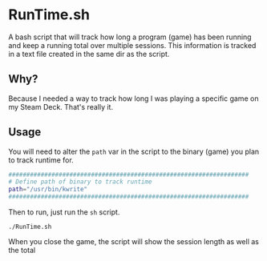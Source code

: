 # RunTime.sh
A bash script that will track how long a program (game) has been running and keep a running total over multiple sessions. This information is tracked in a text file created in the same dir as the script.

## Why?
Because I needed a way to track how long I was playing a specific game on my Steam Deck. That's really it.

## Usage
You will need to alter the `path` var in the script to the binary (game) you plan to track runtime for.

```bash
###################################################################
# Define path of binary to track runtime
path="/usr/bin/kwrite"
###################################################################
```

Then to run, just run the `sh` script.

```
./RunTime.sh
```

When you close the game, the script will show the session length as well as the total 
